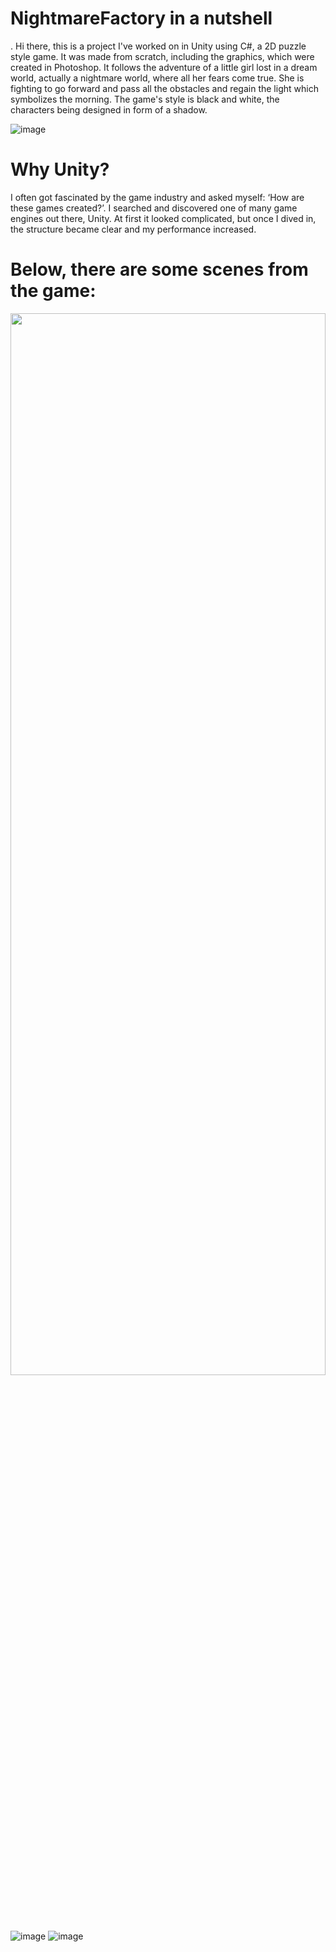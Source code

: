 # NightmareFactory in a nutshell
.
  Hi there, this is a project I've worked on in Unity using C#, a 2D puzzle style game. It was made from scratch, including the graphics, which were created in Photoshop. It follows the adventure of a little girl lost in a dream world, actually a nightmare world, where all her fears come true. She is fighting to go forward and pass all the obstacles and regain the light which symbolizes the morning. The game's style is black and white, the characters being designed in form of a shadow.
  

![image](https://github.com/Alexandra7a/NightmareFactory_/assets/63046754/62260d84-5b4d-4c66-861e-19a7ce4d8864)
# Why Unity? 
I often got fascinated by the game industry and asked myself: ‘How are these games created?’. I searched and discovered one of many game engines out there, Unity. At first it looked complicated, but once I dived in, the structure became clear and my performance increased.

# Below, there are some scenes from the game:
<img src="https://github.com/Alexandra7a/NightmareFactory_/assets/63046754/9db7ed7f-e3ee-4657-9459-4fa05d253a7d" width="100%" height="66%">

![image](https://github.com/Alexandra7a/NightmareFactory_/assets/63046754/1f64a3fd-f9d3-4272-b6fe-df503980b2c0)
![image](https://github.com/Alexandra7a/NightmareFactory_/assets/63046754/39893f9d-1698-4c2b-86f1-635535cba0e9)
